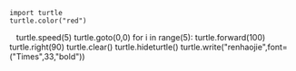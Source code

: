     import turtle
    turtle.color("red")
    turtle.speed(5)
    turtle.goto(0,0)
    for i in range(5):
        turtle.forward(100)
        turtle.right(90)
        turtle.clear()
        turtle.hideturtle()
        turtle.write("renhaojie",font=("Times",33,"bold"))
    

    
